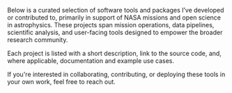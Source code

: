 Below is a curated selection of software tools and packages I’ve developed or contributed to, primarily in support of NASA missions and open science in astrophysics. These projects span mission operations, data pipelines, scientific analysis, and user-facing tools designed to empower the broader research community.

Each project is listed with a short description, link to the source code, and, where applicable, documentation and example use cases.

If you're interested in collaborating, contributing, or deploying these tools in your own work, feel free to reach out.
